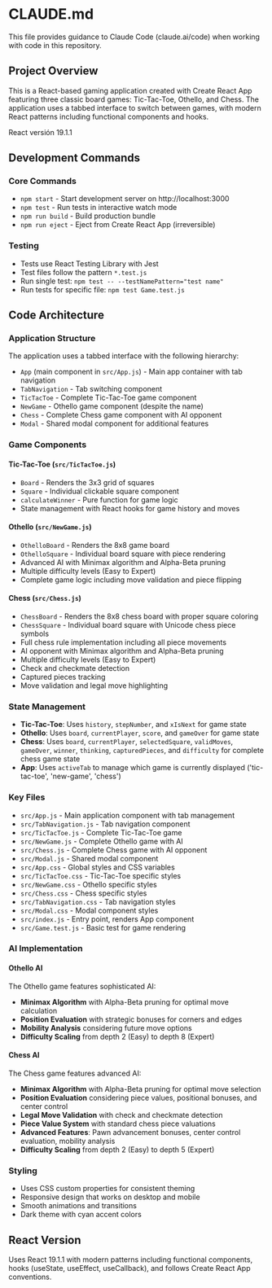 # CLAUDE.md

This file provides guidance to Claude Code (claude.ai/code) when working with code in this repository.

## Project Overview

This is a React-based gaming application created with Create React App featuring three classic board games: Tic-Tac-Toe, Othello, and Chess. The application uses a tabbed interface to switch between games, with modern React patterns including functional components and hooks.

React versión 19.1.1

## Development Commands

### Core Commands
- `npm start` - Start development server on http://localhost:3000
- `npm test` - Run tests in interactive watch mode
- `npm run build` - Build production bundle
- `npm run eject` - Eject from Create React App (irreversible)

### Testing
- Tests use React Testing Library with Jest
- Test files follow the pattern `*.test.js`
- Run single test: `npm test -- --testNamePattern="test name"`
- Run tests for specific file: `npm test Game.test.js`

## Code Architecture

### Application Structure
The application uses a tabbed interface with the following hierarchy:
- `App` (main component in `src/App.js`) - Main app container with tab navigation
- `TabNavigation` - Tab switching component
- `TicTacToe` - Complete Tic-Tac-Toe game component
- `NewGame` - Othello game component (despite the name)
- `Chess` - Complete Chess game component with AI opponent
- `Modal` - Shared modal component for additional features

### Game Components

#### Tic-Tac-Toe (`src/TicTacToe.js`)
- `Board` - Renders the 3x3 grid of squares
- `Square` - Individual clickable square component
- `calculateWinner` - Pure function for game logic
- State management with React hooks for game history and moves

#### Othello (`src/NewGame.js`)
- `OthelloBoard` - Renders the 8x8 game board
- `OthelloSquare` - Individual board square with piece rendering
- Advanced AI with Minimax algorithm and Alpha-Beta pruning
- Multiple difficulty levels (Easy to Expert)
- Complete game logic including move validation and piece flipping

#### Chess (`src/Chess.js`)
- `ChessBoard` - Renders the 8x8 chess board with proper square coloring
- `ChessSquare` - Individual board square with Unicode chess piece symbols
- Full chess rule implementation including all piece movements
- AI opponent with Minimax algorithm and Alpha-Beta pruning
- Multiple difficulty levels (Easy to Expert)
- Check and checkmate detection
- Captured pieces tracking
- Move validation and legal move highlighting

### State Management
- **Tic-Tac-Toe**: Uses `history`, `stepNumber`, and `xIsNext` for game state
- **Othello**: Uses `board`, `currentPlayer`, `score`, and `gameOver` for game state
- **Chess**: Uses `board`, `currentPlayer`, `selectedSquare`, `validMoves`, `gameOver`, `winner`, `thinking`, `capturedPieces`, and `difficulty` for complete chess game state
- **App**: Uses `activeTab` to manage which game is currently displayed ('tic-tac-toe', 'new-game', 'chess')

### Key Files
- `src/App.js` - Main application component with tab management
- `src/TabNavigation.js` - Tab navigation component
- `src/TicTacToe.js` - Complete Tic-Tac-Toe game
- `src/NewGame.js` - Complete Othello game with AI
- `src/Chess.js` - Complete Chess game with AI opponent
- `src/Modal.js` - Shared modal component
- `src/App.css` - Global styles and CSS variables
- `src/TicTacToe.css` - Tic-Tac-Toe specific styles
- `src/NewGame.css` - Othello specific styles
- `src/Chess.css` - Chess specific styles
- `src/TabNavigation.css` - Tab navigation styles
- `src/Modal.css` - Modal component styles
- `src/index.js` - Entry point, renders App component
- `src/Game.test.js` - Basic test for game rendering

### AI Implementation

#### Othello AI
The Othello game features sophisticated AI:
- **Minimax Algorithm** with Alpha-Beta pruning for optimal move calculation
- **Position Evaluation** with strategic bonuses for corners and edges
- **Mobility Analysis** considering future move options
- **Difficulty Scaling** from depth 2 (Easy) to depth 8 (Expert)

#### Chess AI  
The Chess game features advanced AI:
- **Minimax Algorithm** with Alpha-Beta pruning for optimal move selection
- **Position Evaluation** considering piece values, positional bonuses, and center control
- **Legal Move Validation** with check and checkmate detection
- **Piece Value System** with standard chess piece valuations
- **Advanced Features**: Pawn advancement bonuses, center control evaluation, mobility analysis
- **Difficulty Scaling** from depth 2 (Easy) to depth 5 (Expert)

### Styling
- Uses CSS custom properties for consistent theming
- Responsive design that works on desktop and mobile
- Smooth animations and transitions
- Dark theme with cyan accent colors

## React Version
Uses React 19.1.1 with modern patterns including functional components, hooks (useState, useEffect, useCallback), and follows Create React App conventions.
